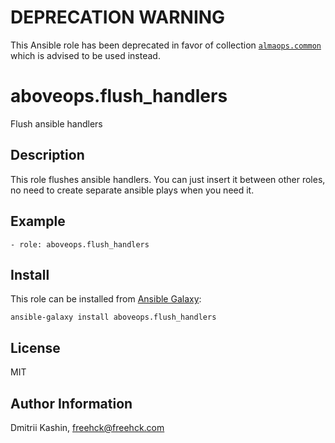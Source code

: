 # DEPRECATION WARNING
This Ansible role has been deprecated in favor of collection [`almaops.common`](https://github.com/almaops/ansible-collection-common/tree/master/roles/flush_handlers) which is advised to be used instead.

aboveops.flush_handlers
=========

Flush ansible handlers

Description
-----------

This role flushes ansible handlers. You can just insert it between other roles, no need to create separate ansible plays when you need it.


Example
-------

    - role: aboveops.flush_handlers

Install
-------

This role can be installed from [Ansible Galaxy](https://galaxy.ansible.com/):

`ansible-galaxy install aboveops.flush_handlers`

License
-------

MIT

Author Information
------------------

Dmitrii Kashin, <freehck@freehck.com>
